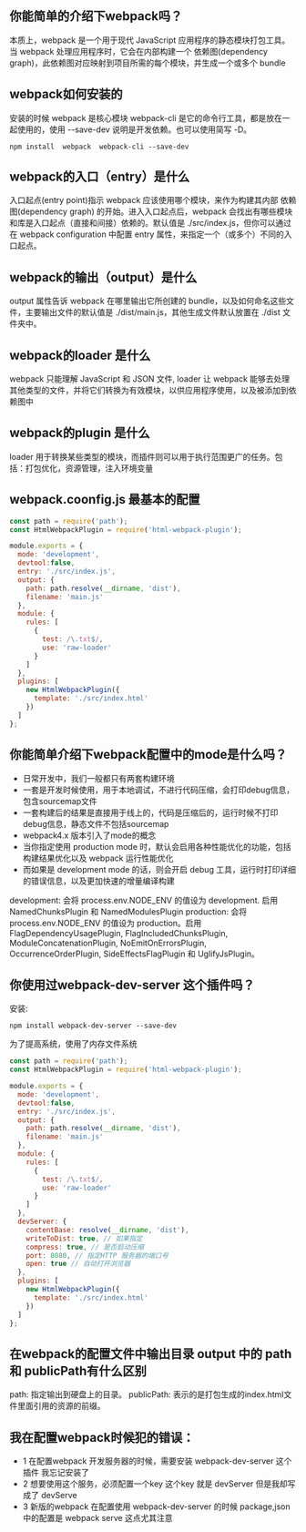 ## 你能简单的介绍下webpack吗？

本质上，webpack 是一个用于现代 JavaScript 应用程序的静态模块打包工具。当 webpack 处理应用程序时，它会在内部构建一个 依赖图(dependency graph)，此依赖图对应映射到项目所需的每个模块，并生成一个或多个 bundle

## webpack如何安装的
安装的时候 webpack 是核心模块 webpack-cli 是它的命令行工具，都是放在一起使用的，使用 --save-dev 说明是开发依赖。也可以使用简写 -D。
```
npm install  webpack  webpack-cli --save-dev
```

## webpack的入口（entry）是什么
入口起点(entry point)指示 webpack 应该使用哪个模块，来作为构建其内部 依赖图(dependency graph) 的开始。进入入口起点后，webpack 会找出有哪些模块和库是入口起点（直接和间接）依赖的。默认值是 ./src/index.js，但你可以通过在 webpack configuration 中配置 entry 属性，来指定一个（或多个）不同的入口起点。

## webpack的输出（output）是什么
output 属性告诉 webpack 在哪里输出它所创建的 bundle，以及如何命名这些文件，主要输出文件的默认值是 ./dist/main.js，其他生成文件默认放置在 ./dist 文件夹中。

## webpack的loader 是什么
webpack 只能理解 JavaScript 和 JSON 文件, loader 让 webpack 能够去处理其他类型的文件，并将它们转换为有效模块，以供应用程序使用，以及被添加到依赖图中

## webpack的plugin 是什么
loader 用于转换某些类型的模块，而插件则可以用于执行范围更广的任务。包括：打包优化，资源管理，注入环境变量

## webpack.coonfig.js 最基本的配置
```js
const path = require('path');
const HtmlWebpackPlugin = require('html-webpack-plugin');

module.exports = {
  mode: 'development',
  devtool:false,
  entry: './src/index.js',
  output: {
    path: path.resolve(__dirname, 'dist'),
    filename: 'main.js'
  },
  module: {
    rules: [
      { 
        test: /\.txt$/, 
        use: 'raw-loader' 
      }
    ]
  },
  plugins: [
    new HtmlWebpackPlugin({
      template: './src/index.html'
    })
  ]
};
```

## 你能简单介绍下webpack配置中的mode是什么吗？
- 日常开发中，我们一般都只有两套构建环境
- 一套是开发时候使用，用于本地调试，不进行代码压缩，会打印debug信息，包含sourcemap文件
- 一套构建后的结果是直接用于线上的，代码是压缩后的，运行时候不打印debug信息，静态文件不包括sourcemap
- webpack4.x 版本引入了mode的概念
- 当你指定使用 production mode 时，默认会启用各种性能优化的功能，包括构建结果优化以及 webpack 运行性能优化
- 而如果是 development mode 的话，则会开启 debug 工具，运行时打印详细的错误信息，以及更加快速的增量编译构建

development: 会将 process.env.NODE_ENV 的值设为 development. 启用 NamedChunksPlugin 和 NamedModulesPlugin
production: 会将 process.env.NODE_ENV 的值设为 production。启用 FlagDependencyUsagePlugin, FlagIncludedChunksPlugin, ModuleConcatenationPlugin, NoEmitOnErrorsPlugin, OccurrenceOrderPlugin, SideEffectsFlagPlugin 和 UglifyJsPlugin。


## 你使用过webpack-dev-server 这个插件吗？
安装:
```
npm install webpack-dev-server --save-dev
```
为了提高系统，使用了内存文件系统

```js
const path = require('path');
const HtmlWebpackPlugin = require('html-webpack-plugin');

module.exports = {
  mode: 'development',
  devtool:false,
  entry: './src/index.js',
  output: {
    path: path.resolve(__dirname, 'dist'),
    filename: 'main.js'
  },
  module: {
    rules: [
      { 
        test: /\.txt$/, 
        use: 'raw-loader' 
      }
    ]
  },
  devServer: {
    contentBase: resolve(__dirname, 'dist'),
    writeToDist: true, // 如果指定
    compress: true, // 是否启动压缩
    port: 8080, // 指定HTTP 服务器的端口号
    open: true // 自动打开浏览器
  },
  plugins: [
    new HtmlWebpackPlugin({
      template: './src/index.html'
    })
  ]
};
```

## 在webpack的配置文件中输出目录 output 中的 path 和 publicPath有什么区别
path: 指定输出到硬盘上的目录。
publicPath: 表示的是打包生成的index.html文件里面引用的资源的前缀。


## 我在配置webpack时候犯的错误：
- 1 在配置webpack 开发服务器的时候，需要安装 webpack-dev-server 这个插件 我忘记安装了
- 2 想要使用这个服务，必须配置一个key 这个key 就是 devServer 但是我却写成了 devServe 
- 3 新版的webpack 在配置使用 webpack-dev-server 的时候 package,json 中的配置是 webpack serve 这点尤其注意







